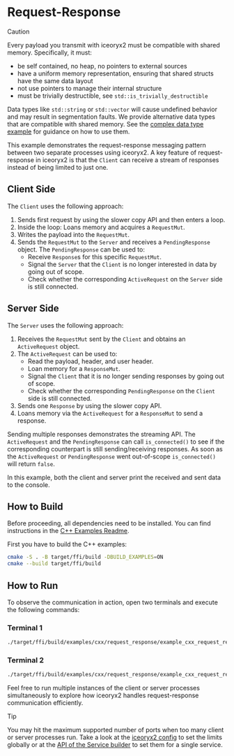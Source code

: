# Request-Response

> [!CAUTION]
> Every payload you transmit with iceoryx2 must be compatible with shared
> memory. Specifically, it must:
>
> * be self contained, no heap, no pointers to external sources
> * have a uniform memory representation, ensuring that shared structs have the
>     same data layout
> * not use pointers to manage their internal structure
> * must be trivially destructible, see `std::is_trivially_destructible`
>
> Data types like `std::string` or `std::vector` will cause undefined behavior
> and may result in segmentation faults. We provide alternative data types
> that are compatible with shared memory. See the
> [complex data type example](../complex_data_types) for guidance on how to
> use them.

This example demonstrates the request-response messaging pattern between two
separate processes using iceoryx2. A key feature of request-response in
iceoryx2 is that the `Client` can receive a stream of responses instead of
being limited to just one.

## Client Side

The `Client` uses the following approach:

1. Sends first request by using the slower copy API and then enters a loop.
2. Inside the loop: Loans memory and acquires a `RequestMut`.
3. Writes the payload into the `RequestMut`.
4. Sends the `RequestMut` to the `Server` and receives a `PendingResponse`
   object. The `PendingResponse` can be used to:
   * Receive `Response`s for this specific `RequestMut`.
   * Signal the `Server` that the `Client` is no longer interested in data by
     going out of scope.
   * Check whether the corresponding `ActiveRequest` on the `Server` side is
     still connected.

## Server Side

The `Server` uses the following approach:

1. Receives the `RequestMut` sent by the `Client` and obtains an
   `ActiveRequest` object.
2. The `ActiveRequest` can be used to:
   * Read the payload, header, and user header.
   * Loan memory for a `ResponseMut`.
   * Signal the `Client` that it is no longer sending responses by going out
     of scope.
   * Check whether the corresponding `PendingResponse` on the `Client` side
     is still connected.
3. Sends one `Response` by using the slower copy API.
4. Loans memory via the `ActiveRequest` for a `ResponseMut` to send a response.

Sending multiple responses demonstrates the streaming API. The `ActiveRequest`
and the `PendingResponse` can call `is_connected()` to see if the corresponding
counterpart is still sending/receiving responses. As soon as the
`ActiveRequest` or `PendingResponse` went out-of-scope `is_connected()` will
return `false`.

In this example, both the client and server print the received and sent data
to the console.

## How to Build

Before proceeding, all dependencies need to be installed. You can find
instructions in the [C++ Examples Readme](../README.md).

First you have to build the C++ examples:

```sh
cmake -S . -B target/ffi/build -DBUILD_EXAMPLES=ON
cmake --build target/ffi/build
```

## How to Run

To observe the communication in action, open two terminals and execute the
following commands:

### Terminal 1

```sh
./target/ffi/build/examples/cxx/request_response/example_cxx_request_response_server
```

### Terminal 2

```sh
./target/ffi/build/examples/cxx/request_response/example_cxx_request_response_client
```

Feel free to run multiple instances of the client or server processes
simultaneously to explore how iceoryx2 handles request-response communication
efficiently.

> [!TIP]
> You may hit the maximum supported number of ports when too many client or
> server processes run. Take a look at the
> [iceoryx2 config](../../../config) to set the limits globally or at the
> [API of the Service builder](https://docs.rs/iceoryx2/latest/iceoryx2/service/index.html)
> to set them for a single service.
